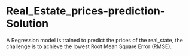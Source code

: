# Real_Estate_prices-prediction-Solution
A Regression model is trained to predict the prices of the real_state, the challenge is to achieve the lowest Root Mean Square Error (RMSE).
